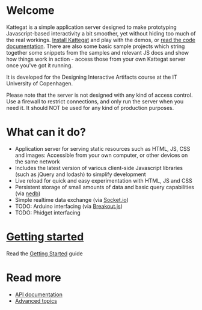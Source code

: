 # Welcome

Kattegat is a simple application server designed to make prototyping Javascript-based interactivity a bit smoother, yet without hiding too much of the real workings. <a href="https://github.com/ClintH/kattegat/blob/master/INSTALL.md">Install Kattegat</a> and play with the demos, or <a href="https://github.com/ClintH/kattegat/blob/master/API.md">read the code documentation</a>. There are also some basic sample projects which string together some snippets from the samples and relevant JS docs and show how things work in action - access those from your own Kattegat server once you've got it running.

It is developed for the Designing Interactive Artifacts course at the IT University of Copenhagen.

Please note that the server is not designed with any kind of access control. Use a firewall to restrict connections, and only run the server when you need it. It should NOT be used for any kind of production purposes.

# What can it do?

* Application server for serving static resources such as HTML, JS, CSS and images: Accessible from your own computer, or other devices on the same network
* Includes the latest version of various client-side Javascript libraries (such as jQuery and lodash) to simplify development
* Live reload for quick and easy experimentation with HTML, JS and CSS
* Persistent storage of small amounts of data and basic query capabilities (via [nedb](https://github.com/louischatriot/nedb))
* Simple realtime data exchange (via [Socket.io](http://socket.io))
* TODO: Arduino interfacing (via [Breakout.js](http://breakoutjs.com))
* TODO: Phidget interfacing

# <a href="https://github.com/ClintH/kattegat/blob/master/INSTALL.md">Getting started</a>

Read the <a href="https://github.com/ClintH/kattegat/blob/master/INSTALL.md">Getting Started</a> guide

# Read more
* [API documentation](https://github.com/ClintH/kattegat/blob/master/API.md)
* [Advanced topics](https://github.com/ClintH/kattegat/blob/master/DOCS.md)